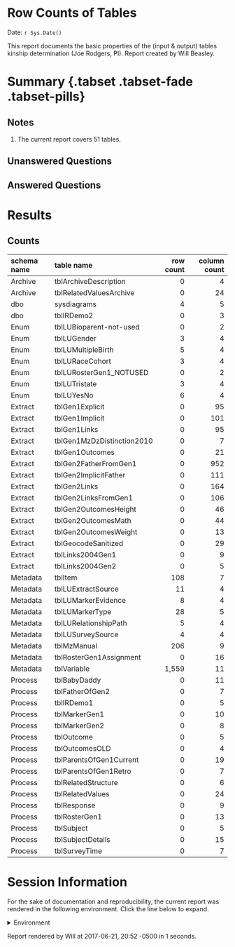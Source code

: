 # Row Counts of Tables
Date: `r Sys.Date()`  

This report documents the basic properties of the (input & output) tables kinship determination (Joe Rodgers, PI).  Report created by Will Beasley.

<!--  Set the working directory to the repository's base directory; this assumes the report is nested inside of two directories.-->


<!-- Set the report-wide options, and point to the external code file. -->


<!-- Load 'sourced' R files.  Suppress the output when loading sources. --> 


<!-- Load packages, or at least verify they're available on the local machine.  Suppress the output when loading packages. --> 


<!-- Load any global functions and variables declared in the R file.  Suppress the output. --> 


<!-- Declare any global functions specific to a Rmd output.  Suppress the output. --> 


<!-- Load the datasets.   -->


<!-- Tweak the datasets.   -->


# Summary {.tabset .tabset-fade .tabset-pills}

## Notes 
1. The current report covers 51 tables.

## Unanswered Questions

## Answered Questions

# Results

## Counts

|schema name |table name                 | row count| column count|
|:-----------|:--------------------------|---------:|------------:|
|Archive     |tblArchiveDescription      |         0|            4|
|Archive     |tblRelatedValuesArchive    |         0|           24|
|dbo         |sysdiagrams                |         4|            5|
|dbo         |tblIRDemo2                 |         0|            3|
|Enum        |tblLUBioparent-not-used    |         0|            2|
|Enum        |tblLUGender                |         3|            4|
|Enum        |tblLUMultipleBirth         |         5|            4|
|Enum        |tblLURaceCohort            |         3|            4|
|Enum        |tblLURosterGen1_NOTUSED    |         0|            2|
|Enum        |tblLUTristate              |         3|            4|
|Enum        |tblLUYesNo                 |         6|            4|
|Extract     |tblGen1Explicit            |         0|           95|
|Extract     |tblGen1Implicit            |         0|          101|
|Extract     |tblGen1Links               |         0|           95|
|Extract     |tblGen1MzDzDistinction2010 |         0|            7|
|Extract     |tblGen1Outcomes            |         0|           21|
|Extract     |tblGen2FatherFromGen1      |         0|          952|
|Extract     |tblGen2ImplicitFather      |         0|          111|
|Extract     |tblGen2Links               |         0|          164|
|Extract     |tblGen2LinksFromGen1       |         0|          106|
|Extract     |tblGen2OutcomesHeight      |         0|           46|
|Extract     |tblGen2OutcomesMath        |         0|           44|
|Extract     |tblGen2OutcomesWeight      |         0|           13|
|Extract     |tblGeocodeSanitized        |         0|           29|
|Extract     |tblLinks2004Gen1           |         0|            9|
|Extract     |tblLinks2004Gen2           |         0|            5|
|Metadata    |tblItem                    |       108|            7|
|Metadata    |tblLUExtractSource         |        11|            4|
|Metadata    |tblLUMarkerEvidence        |         8|            4|
|Metadata    |tblLUMarkerType            |        28|            5|
|Metadata    |tblLURelationshipPath      |         5|            4|
|Metadata    |tblLUSurveySource          |         4|            4|
|Metadata    |tblMzManual                |       206|            9|
|Metadata    |tblRosterGen1Assignment    |         0|           16|
|Metadata    |tblVariable                |     1,559|           11|
|Process     |tblBabyDaddy               |         0|           11|
|Process     |tblFatherOfGen2            |         0|            7|
|Process     |tblIRDemo1                 |         0|            5|
|Process     |tblMarkerGen1              |         0|           10|
|Process     |tblMarkerGen2              |         0|            8|
|Process     |tblOutcome                 |         0|            5|
|Process     |tblOutcomesOLD             |         0|            4|
|Process     |tblParentsOfGen1Current    |         0|           19|
|Process     |tblParentsOfGen1Retro      |         0|            7|
|Process     |tblRelatedStructure        |         0|            6|
|Process     |tblRelatedValues           |         0|           24|
|Process     |tblResponse                |         0|            9|
|Process     |tblRosterGen1              |         0|           13|
|Process     |tblSubject                 |         0|            5|
|Process     |tblSubjectDetails          |         0|           15|
|Process     |tblSurveyTime              |         0|            7|



# Session Information
For the sake of documentation and reproducibility, the current report was rendered in the following environment.  Click the line below to expand.

<details>
  <summary>Environment <span class="glyphicon glyphicon-plus-sign"></span></summary>

```
Session info --------------------------------------------------------------------------------------
```

```
 setting  value                                      
 version  R version 3.4.0 Patched (2017-05-16 r72684)
 system   x86_64, mingw32                            
 ui       RTerm                                      
 language (EN)                                       
 collate  English_United States.1252                 
 tz       America/Chicago                            
 date     2017-06-21                                 
```

```
Packages ------------------------------------------------------------------------------------------
```

```
 package    * version date       source        
 assertthat   0.2.0   2017-04-11 CRAN (R 3.3.3)
 backports    1.1.0   2017-05-22 CRAN (R 3.4.0)
 base       * 3.4.0   2017-05-18 local         
 bindr        0.1     2016-11-13 CRAN (R 3.3.2)
 bindrcpp   * 0.1     2016-12-11 CRAN (R 3.3.2)
 colorspace   1.3-2   2016-12-14 CRAN (R 3.3.2)
 compiler     3.4.0   2017-05-18 local         
 datasets   * 3.4.0   2017-05-18 local         
 devtools     1.13.2  2017-06-02 CRAN (R 3.4.0)
 digest       0.6.12  2017-01-27 CRAN (R 3.3.2)
 dplyr        0.7.0   2017-06-09 CRAN (R 3.4.0)
 evaluate     0.10    2016-10-11 CRAN (R 3.3.1)
 glue         1.1.0   2017-06-13 CRAN (R 3.4.0)
 graphics   * 3.4.0   2017-05-18 local         
 grDevices  * 3.4.0   2017-05-18 local         
 highr        0.6     2016-05-09 CRAN (R 3.3.0)
 htmltools    0.3.6   2017-04-28 CRAN (R 3.3.3)
 knitr      * 1.16    2017-05-18 CRAN (R 3.4.0)
 magrittr   * 1.5     2014-11-22 CRAN (R 3.2.0)
 memoise      1.1.0   2017-04-21 CRAN (R 3.3.3)
 methods    * 3.4.0   2017-05-18 local         
 munsell      0.4.3   2016-02-13 CRAN (R 3.2.3)
 plyr         1.8.4   2016-06-08 CRAN (R 3.3.0)
 R6           2.2.1   2017-05-10 CRAN (R 3.4.0)
 Rcpp         0.12.11 2017-05-22 CRAN (R 3.4.0)
 rlang        0.1.1   2017-05-18 CRAN (R 3.4.0)
 rmarkdown    1.6     2017-06-15 CRAN (R 3.4.0)
 RODBC        1.3-15  2017-04-13 CRAN (R 3.3.3)
 rprojroot    1.2     2017-01-16 CRAN (R 3.3.2)
 scales       0.4.1   2016-11-09 CRAN (R 3.3.2)
 stats      * 3.4.0   2017-05-18 local         
 stringi      1.1.5   2017-04-07 CRAN (R 3.3.3)
 stringr      1.2.0   2017-02-18 CRAN (R 3.3.2)
 testit       0.7     2017-05-22 CRAN (R 3.4.0)
 tibble       1.3.3   2017-05-28 CRAN (R 3.4.0)
 tools        3.4.0   2017-05-18 local         
 utils      * 3.4.0   2017-05-18 local         
 withr        1.0.2   2016-06-20 CRAN (R 3.3.1)
 yaml         2.1.14  2016-11-12 CRAN (R 3.3.2)
```
</details>



Report rendered by Will at 2017-06-21, 20:52 -0500 in 1 seconds.

